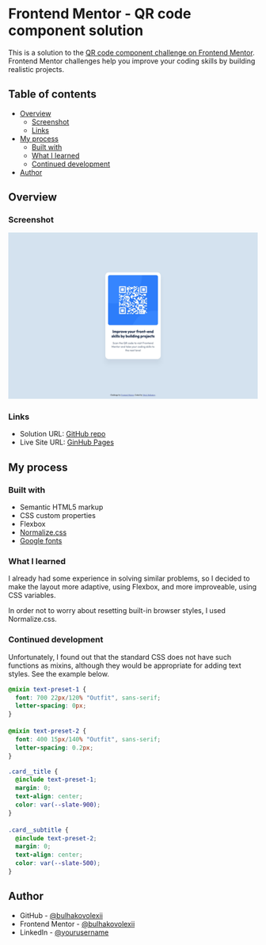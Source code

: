 # Frontend Mentor - QR code component solution

This is a solution to the [QR code component challenge on Frontend Mentor](https://www.frontendmentor.io/challenges/qr-code-component-iux_sIO_H). Frontend Mentor challenges help you improve your coding skills by building realistic projects.

## Table of contents

- [Overview](#overview)
  - [Screenshot](#screenshot)
  - [Links](#links)
- [My process](#my-process)
  - [Built with](#built-with)
  - [What I learned](#what-i-learned)
  - [Continued development](#continued-development)
- [Author](#author)

## Overview

### Screenshot

![](./screenshots/desktop.jpg)

### Links

- Solution URL: [GitHub repo](https://github.com/bulhakovolexii/qr-code-component)
- Live Site URL: [GinHub Pages](https://bulhakov.dev/qr-code-component/)

## My process

### Built with

- Semantic HTML5 markup
- CSS custom properties
- Flexbox
- [Normalize.css](https://necolas.github.io/normalize.css/)
- [Google fonts](https://fonts.google.com/)

### What I learned

I already had some experience in solving similar problems, so I decided to make the layout more adaptive, using Flexbox, and more improveable, using CSS variables.

In order not to worry about resetting built-in browser styles, I used Normalize.css.

### Continued development

Unfortunately, I found out that the standard CSS does not have such functions as mixins, although they would be appropriate for adding text styles. See the example below.

```scss
@mixin text-preset-1 {
  font: 700 22px/120% "Outfit", sans-serif;
  letter-spacing: 0px;
}

@mixin text-preset-2 {
  font: 400 15px/140% "Outfit", sans-serif;
  letter-spacing: 0.2px;
}
```

```scss
.card__title {
  @include text-preset-1;
  margin: 0;
  text-align: center;
  color: var(--slate-900);
}

.card__subtitle {
  @include text-preset-2;
  margin: 0;
  text-align: center;
  color: var(--slate-500);
}
```

## Author

- GitHub - [@bulhakovolexii](https://github.com/bulhakovolexii)
- Frontend Mentor - [@bulhakovolexii](https://www.frontendmentor.io/profile/bulhakovolexii)
- LinkedIn - [@yourusername](https://www.linkedin.com/in/bulhakovolexii/)
